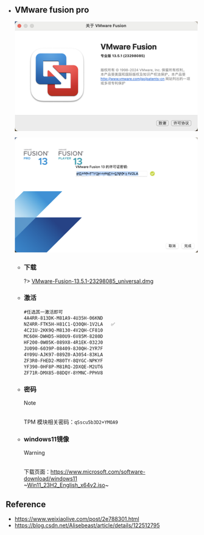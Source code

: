 * ## VMware fusion pro

    <!-- panels:start -->
    <!-- div:left-panel-50 -->
    ![](/.images/devops/os/mac/vmware-fusion-pro-01.png ':size=100% 关于')
    <!-- div:right-panel-50 -->
    ![](/.images/devops/os/mac/vmware-fusion-pro-02.png ':size=95% 许可证')
    <!-- panels:end -->
    
    + ### 下载
    
        ?> [VMware-Fusion-13.5.1-23298085_universal.dmg](https://download3.vmware.com/software/FUS-1351/VMware-Fusion-13.5.1-23298085_universal.dmg)

    + ### 激活
        
        ```shell
        #任选其一激活即可
        4A4RR-813DK-M81A9-4U35H-06KND
        NZ4RR-FTK5H-H81C1-Q30QH-1V2LA   ✅
        4C21U-2KK9Q-M8130-4V2QH-CF810
        MC60H-DWHD5-H80U9-6V85M-8280D
        HF200-0W05K-089X8-4R1EK-032J0
        JU090-6039P-08409-8J0QH-2YR7F
        4Y09U-AJK97-089Z0-A3054-83KLA
        ZF3R0-FHED2-M80TY-8QYGC-NPKYF
        YF390-0HF8P-M81RQ-2DXQE-M2UT6
        ZF71R-DMX85-08DQY-8YMNC-PPHV8
        ```
    + ### 密码

        > [!NOTE]
        <br>TPM 模块相关密码：`qSscu5b3D2+YMOA9`

    + ### windows11镜像

        > [!WARNING]
        <br> 下载页面：https://www.microsoft.com/software-download/windows11
        <br>~[Win11_23H2_English_x64v2.iso](https://software.download.prss.microsoft.com/dbazure/Win11_23H2_English_x64v2.iso?t=fc463c11-9d20-4937-9cd1-c73b4a9ceeea&P1=1713409758&P2=601&P3=2&P4=fDxHlJ0FdtjKb%2bWuNauUJTkUOFctr1cTRd7z9kHDMy9p0sPqn78ZIrLVfZNfW5THKNj6sZqe3mkVMRf5ooOvooYfiRnYiNB682Lm8D5Ox1aF5GA5UXY408%2bscSeo7x5Cc%2fiR1GOnh3SCUZKh5NEVczbj%2bSx%2fyFBrYfbYD7d%2bCAPagJUQG%2fQQUOJZT5RrxJHdYR5NFaSORmWybyI%2b85KwdZkknxQ9kUezScWieJz1tXvE8hoYLPTcluir05GCoVGD28CvulVRmO4NtosHi7%2fRxTHJ7Sn3JI8LpdTkK92P5YyYisUxJiXTmwO3eMojpKc%2b5SseNzVGon1mBevNUgfY0w%3d%3d)~

## Reference
* https://www.weixiaolive.com/post/2e788301.html
* https://blog.csdn.net/Alisebeast/article/details/122512795
